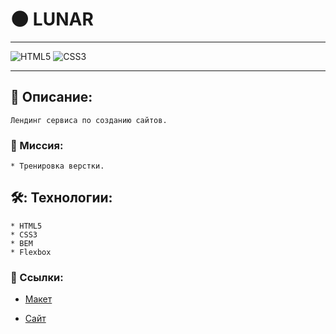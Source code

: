 # 🌑 LUNAR

---

![HTML5](https://img.shields.io/badge/-HTML5-e34f26?logo=html5&logoColor=white)
![CSS3](https://img.shields.io/badge/-CSS3-1572b6?logo=css3&logoColor=white)

---

## 📖 Описание:

    Лендинг сервиса по созданию сайтов.

### 🎯 Миссия:

    * Тренировка верстки.

## 🛠️: Технологии:

    * HTML5
    * CSS3
    * BEM
    * Flexbox

### 🔗 Ссылки:

* [Макет](https://www.figma.com/file/WHXJQ77dMEq75wZI32bSHJ/LUNAR?type=design&node-id=0-1&mode=design) 


* [Сайт](https://www.figma.com/file/WHXJQ77dMEq75wZI32bSHJ/LUNAR?type=design&node-id=0-1&mode=design) 
